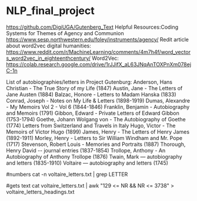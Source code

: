# NLP_final_project
https://github.com/DigiUGA/Gutenberg_Text
Helpful Resources:Coding Systems for Themes of Agency and Communion
https://www.sesp.northwestern.edu/foley/instruments/agency/
Redit article about word2vec digital humanities:
https://www.reddit.com/r/MachineLearning/comments/4m7h4f/word_vectors_word2vec_in_eighteenthcentury/
Word2Vec:
https://colab.research.google.com/drive/1rJJifX_aL63JNqAnTOXPnXm078ejC-1n

List of autobiographies/letters in Project Gutenburg:
Anderson, Hans Christian - The True Story of my Life (1847)
Austin, Jane - The Letters of Jane Austen (1884)
Balzac, Honore - Letters to Madam Hanska (1833)
Conrad, Joseph - Notes on My Life & Letters (1898-1919)
Dumas, Alexandre - My Memoirs Vol 2 - Vol 6 (1844-1846)
Franklin, Benjamin - Autobiography and Memoirs (1791)
Gibbon, Edward - Private Letters of Edward Gibbon (1753-1794)
Goethe, Johann Wolgang von - The Autobiography of Goethe (1774) Letters from Switzerland and Travels in Italy
Hugo, Victor - The Memoirs of Victor Hugo (1899)
James, Henry - The Letters of Henry James (1892-1911)
Morley, Henry - Letters to Sir William Windham and Mr. Pope (1717)
Stevenson, Robert Louis - Memories and Portraits (1887)
Thorough, Henry David -- journal entries (1837-1854)
Trollope, Anthony - An Autobiography of Anthony Trollope (1876)
Twain, Mark — autobiography and letters (1835-1910)
Voltaire — autobiography and letters (1745)

#numbers
 cat -n voltaire_letters.txt | grep LETTER 

#gets text
cat voltaire_letters.txt | awk  "129 <= NR && NR <= 3738" > voltaire_letters_headings.txt 



